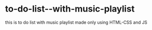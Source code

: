 # to-do-list--with-music-playlist
this is to do list with music playlist made only using HTML-CSS and JS
